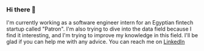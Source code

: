 ### Hi there 👋

<!--
**soubky0/soubky0** is a ✨ _special_ ✨ repository because its `README.md` (this file) appears on your GitHub profile.

Here are some ideas to get you started:

- 🔭 I’m currently working on ...
- 🌱 I’m currently learning ...
- 👯 I’m looking to collaborate on ...
- 🤔 I’m looking for help with ...
- 💬 Ask me about ...
- 📫 How to reach me: ...
- 😄 Pronouns: ...
- ⚡ Fun fact: ...
-->
I'm currently working as a software engineer intern for an Egyptian fintech startup called "Patron".
I'm also trying to dive into the data field because I find it interesting, and I'm trying to improve my knowledge in this field. I'll be glad if you can help me with any advice.
You can reach me on [LinkedIn](linkedin.com/in/soubky)

